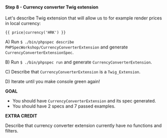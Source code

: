 #### Step 8 - Currency converter Twig extension

Let's describe Twig extension that will allow us to for example render prices in local currency:

`{{ price|currency('HRK') }}`

A) Run `$ ./bin/phpspec describe PHPSpecWorkshop/CurrencyConverterExtension` and generate `CurrencyConverterExtensionSpec`.

B) Run `$ ./bin/phpspec run` and generate `CurrencyConverterExtension`.

C) Describe that `CurrencyConverterExtension` is a `Twig_Extension`.

D) Iterate until you make console green again!

**GOAL**

* You should have `CurrencyConverterExtension` and its spec generated.
* You should have 2 specs and 7 passed examples.

**EXTRA CREDIT**

Describe that currency converter extension currently have no functions and filters.
